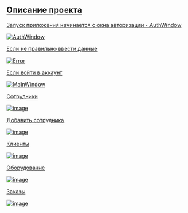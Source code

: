 <!DOCTYPE html> 
<html>
<head>
<meta charset="UTF-8">
</head>
<body>
  <a href="https://ad.example.com/?adid=1929&pubid=1422">
        <section>
            <h1>Описание проекта</h1>
            <p>Запуск приложения начинается с окна авторизации - AuthWindow</p>
            <img src="https://user-images.githubusercontent.com/91264250/155680160-05cb6868-36b2-4e16-9451-49e42d8eb5bd.png" alt="AuthWindow">
            <p>Если не правильно ввести данные</p>
            <img src='https://user-images.githubusercontent.com/91264250/155686330-85258228-83a9-42d3-a13c-3f433c037f12.png' alt='Error'>
            <p>Если войти в аккаунт</p>
            <img src ='https://user-images.githubusercontent.com/91264250/155686675-8cc7c77f-0f7e-482e-b1d7-b41eff37a063.png' alt='MainWindow'>
            <p>Сотрудники</p>          
          
![image](https://user-images.githubusercontent.com/91264250/155687176-9c2693b5-2db6-4ac3-a807-788bb42ba7bc.png)
          
<p>Добавить сотрудника</p>
          
![image](https://user-images.githubusercontent.com/91264250/155688184-217c489e-8b8d-42c1-a69e-b763813c7d9e.png)


<p>Клиенты</p>          
          
![image](https://user-images.githubusercontent.com/91264250/155687290-ea01dd4e-acf8-4a47-b492-b332fdf8c457.png)

<p>Оборудование</p>
          
![image](https://user-images.githubusercontent.com/91264250/155687506-e97d8582-26ea-43bf-8407-d0a857a0be44.png)
          
<p>Заказы</p>

![image](https://user-images.githubusercontent.com/91264250/155687638-a66baafa-96c0-4266-8b8d-7bb039869460.png)

          

        

    
    
  
</body>
</html>
